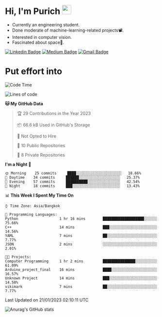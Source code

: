<h1 align="left">Hi, I'm Purich
<img src="https://media.giphy.com/media/hvRJCLFzcasrR4ia7z/giphy.gif" width="30px"/></h1>

* Currently an engineering student.
* Done moderate of machine-learning-related projects:film_projector:.
* Interested in computer vision.
* Fascinated about space:milky_way:.

[![Linkedin Badge](https://img.shields.io/badge/-Purich-blue?style=flat-square&logo=Linkedin&logoColor=white&link=https://www.linkedin.com/in/purich-siritip-16b3b3255/)](https://www.linkedin.com/in/purich-siritip-16b3b3255) [![Medium Badge](https://img.shields.io/badge/-@purich-gray?style=flat-square&labelColor=000000&logo=Medium&link=https://medium.com/@phuritsiritip)](https://medium.com/@phuritsiritip)
[![Gmail Badge](https://img.shields.io/badge/-mark.phurit@gmail.com-c14438?style=flat-square&logo=Gmail&logoColor=white&link=mailto:mark.phurit@gmail.com)](mailto:mark.phurit@gmail.com)

# Put effort into

<!--START_SECTION:waka-->
![Code Time](http://img.shields.io/badge/Code%20Time-2%20hrs%203%20mins-blue)

![Lines of code](https://img.shields.io/badge/From%20Hello%20World%20I%27ve%20Written-1%20Million%20lines%20of%20code-blue)

**🐱 My GitHub Data** 

> 🏆 29 Contributions in the Year 2023
 > 
> 📦 66.6 kB Used in GitHub's Storage 
 > 
> 🚫 Not Opted to Hire
 > 
> 📜 10 Public Repositories 
 > 
> 🔑 8 Private Repositories  
 > 
**I'm a Night 🦉** 

```text
🌞 Morning    25 commits     ████░░░░░░░░░░░░░░░░░░░░░   18.66% 
🌆 Daytime    34 commits     ██████░░░░░░░░░░░░░░░░░░░   25.37% 
🌃 Evening    57 commits     ██████████░░░░░░░░░░░░░░░   42.54% 
🌙 Night      18 commits     ███░░░░░░░░░░░░░░░░░░░░░░   13.43%

```


📊 **This Week I Spent My Time On** 

```text
⌚︎ Time Zone: Asia/Bangkok

💬 Programming Languages: 
Python                   1 hr 16 mins        ███████████████████░░░░░░   75.66% 
C++                      14 mins             ███░░░░░░░░░░░░░░░░░░░░░░   14.56% 
YAML                     7 mins              ██░░░░░░░░░░░░░░░░░░░░░░░   7.77% 
JSON                     2 mins              ░░░░░░░░░░░░░░░░░░░░░░░░░   2.01%

🐱‍💻 Projects: 
Computer Programming     1 hr 2 mins         ███████████████░░░░░░░░░░   61.09% 
Arduino_project_final    16 mins             ████░░░░░░░░░░░░░░░░░░░░░   16.57% 
Unknown Project          14 mins             ███░░░░░░░░░░░░░░░░░░░░░░   14.58% 
vikimark                 7 mins              ██░░░░░░░░░░░░░░░░░░░░░░░   7.77%

```


 Last Updated on 21/01/2023 02:10:11 UTC
<!--END_SECTION:waka-->

<!--START_SECTION:waka-simple-->

<!--END_SECTION:waka-simple-->

![Anurag's GitHub stats](https://github-readme-stats.vercel.app/api?username=vikimark&show_icons=true&theme=gruvbox_light)

<!--
**vikimark/vikimark** is a ✨ _special_ ✨ repository because its `README.md` (this file) appears on your GitHub profile.

Here are some ideas to get you started:

- 🔭 I’m currently working on ...
- 🌱 I’m currently learning ...
- 👯 I’m looking to collaborate on ...
- 🤔 I’m looking for help with ...
- 💬 Ask me about ...
- 📫 How to reach me: ...
- 😄 Pronouns: ...
- ⚡ Fun fact: ...
-->

